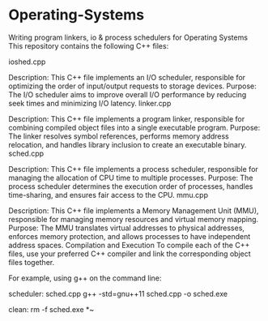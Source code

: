 # Operating-Systems
Writing program linkers, io &amp; process schedulers for Operating Systems
This repository contains the following C++ files:

ioshed.cpp

Description: This C++ file implements an I/O scheduler, responsible for optimizing the order of input/output requests to storage devices.
Purpose: The I/O scheduler aims to improve overall I/O performance by reducing seek times and minimizing I/O latency.
linker.cpp

Description: This C++ file implements a program linker, responsible for combining compiled object files into a single executable program.
Purpose: The linker resolves symbol references, performs memory address relocation, and handles library inclusion to create an executable binary.
sched.cpp

Description: This C++ file implements a process scheduler, responsible for managing the allocation of CPU time to multiple processes.
Purpose: The process scheduler determines the execution order of processes, handles time-sharing, and ensures fair access to the CPU.
mmu.cpp

Description: This C++ file implements a Memory Management Unit (MMU), responsible for managing memory resources and virtual memory mapping.
Purpose: The MMU translates virtual addresses to physical addresses, enforces memory protection, and allows processes to have independent address spaces.
Compilation and Execution
To compile each of the C++ files, use your preferred C++ compiler and link the corresponding object files together.

For example, using g++ on the command line:

scheduler: sched.cpp
	g++ -std=gnu++11 sched.cpp -o sched.exe 

clean:
	rm -f sched.exe *~

